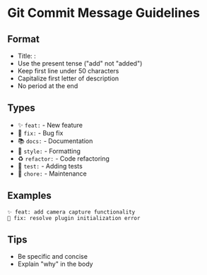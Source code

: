 # Git Commit Message Guidelines

## Format
- Title: <emoji><type>: <brief description>
- Use the present tense ("add" not "added")
- Keep first line under 50 characters
- Capitalize first letter of description
- No period at the end

## Types
- ✨ `feat:` - New feature
- 🐛 `fix:` - Bug fix
- 📚 `docs:` - Documentation
- 💄 `style:` - Formatting
- ♻️ `refactor:` - Code refactoring
- 🧪 `test:` - Adding tests
- 🔧 `chore:` - Maintenance

## Examples
```
✨ feat: add camera capture functionality
🐛 fix: resolve plugin initialization error
```

## Tips
- Be specific and concise
- Explain "why" in the body
